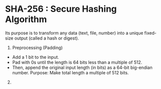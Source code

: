 # SHA-256 : Secure Hashing Algorithm
Its purpose is to transform any data (text, file, number) into a unique fixed-size output (called a hash or digest).
1. Preprocessing (Padding)
  - Add a 1 bit to the input.
  - Pad with 0s until the length is 64 bits less than a multiple of 512.
  - Then, append the original input length (in bits) as a 64-bit big-endian number.
Purpose: Make total length a multiple of 512 bits.
2. 
